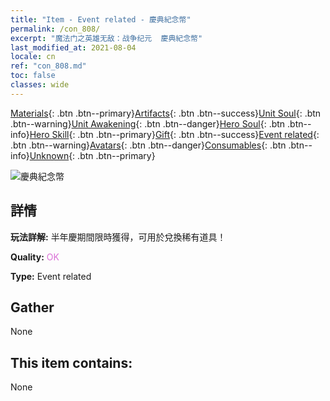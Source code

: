 ```yaml
---
title: "Item - Event related - 慶典紀念幣"
permalink: /con_808/
excerpt: "魔法门之英雄无敌：战争纪元  慶典紀念幣"
last_modified_at: 2021-08-04
locale: cn
ref: "con_808.md"
toc: false
classes: wide
---
```

 [Materials](/ItemsCN/){: .btn .btn--primary}[Artifacts](/ItemsCN/Artifacts/){: .btn .btn--success}[Unit Soul](/ItemsCN/UnitSoul/){: .btn .btn--warning}[Unit Awakening](/ItemsCN/UnitAwakening/){: .btn .btn--danger}[Hero Soul](/ItemsCN/HeroSoul/){: .btn .btn--info}[Hero Skill](/ItemsCN/HeroSkill/){: .btn .btn--primary}[Gift](/ItemsCN/Gift/){: .btn .btn--success}[Event related](/ItemsCN/Events/){: .btn .btn--warning}[Avatars](/ItemsCN/Avatars/){: .btn .btn--danger}[Consumables](/ItemsCN/Consumables/){: .btn .btn--info}[Unknown](/ItemsCN/Unknown/){: .btn .btn--primary}

 ![慶典紀念幣](/images/t/i_3066.png)

## 詳情
 **玩法詳解:** 半年慶期間限時獲得，可用於兌換稀有道具！

 **Quality:** <span style="color: #DA70D6">OK</span>

 **Type:** Event related

## Gather

  None

## This item contains:

  None

